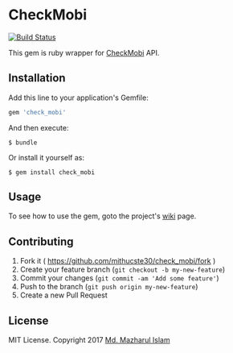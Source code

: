 # CheckMobi

[![Build Status](https://travis-ci.org/mithucste30/check_mobi.svg?branch=master)](https://travis-ci.org/mithucste30/check_mobi)

This gem is ruby wrapper for [CheckMobi](https://checkmobi.com) API.

## Installation

Add this line to your application's Gemfile:

```ruby
gem 'check_mobi'
```

And then execute:

    $ bundle

Or install it yourself as:

    $ gem install check_mobi

## Usage

To see how to use the gem, goto the project's [wiki](wiki) page.

## Contributing

1. Fork it ( https://github.com/mithucste30/check_mobi/fork )
2. Create your feature branch (`git checkout -b my-new-feature`)
3. Commit your changes (`git commit -am 'Add some feature'`)
4. Push to the branch (`git push origin my-new-feature`)
5. Create a new Pull Request

## License

MIT License. Copyright 2017 [Md. Mazharul Islam](http://mazharul.me)